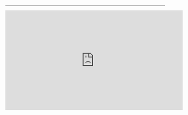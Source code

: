 ﻿
---
<iframe width="560" height="315" src="https://www.youtube.com/embed/v6vGggwVyUg?list=PL1DEQjXG2xnLss44EgCJq1bAM-Blgf2jd" frameborder="0" allowfullscreen></iframe>
